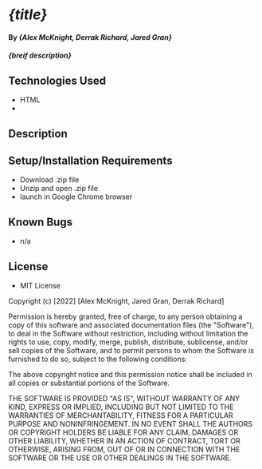 # _{title}_

#### By _**{Alex McKnight, Derrak Richard, Jared Gran}**_

#### _{breif description}_

## Technologies Used

* HTML
* 

## Description



## Setup/Installation Requirements

* Download .zip file
* Unzip and open .zip file
* launch in Google Chrome browser



## Known Bugs

* n/a


## License

* MIT License

Copyright (c) [2022] [Alex McKnight, Jared Gran, Derrak Richard]

Permission is hereby granted, free of charge, to any person obtaining a copy of this software and associated documentation files (the "Software"), to deal in the Software without restriction, including without limitation the rights to use, copy, modify, merge, publish, distribute, sublicense, and/or sell copies of the Software, and to permit persons to whom the Software is furnished to do so, subject to the following conditions:

The above copyright notice and this permission notice shall be included in all copies or substantial portions of the Software.

THE SOFTWARE IS PROVIDED "AS IS", WITHOUT WARRANTY OF ANY KIND, EXPRESS OR IMPLIED, INCLUDING BUT NOT LIMITED TO THE WARRANTIES OF MERCHANTABILITY, FITNESS FOR A PARTICULAR PURPOSE AND NONINFRINGEMENT. IN NO EVENT SHALL THE AUTHORS OR COPYRIGHT HOLDERS BE LIABLE FOR ANY CLAIM, DAMAGES OR OTHER LIABILITY, WHETHER IN AN ACTION OF CONTRACT, TORT OR OTHERWISE, ARISING FROM, OUT OF OR IN CONNECTION WITH THE SOFTWARE OR THE USE OR OTHER DEALINGS IN THE SOFTWARE.